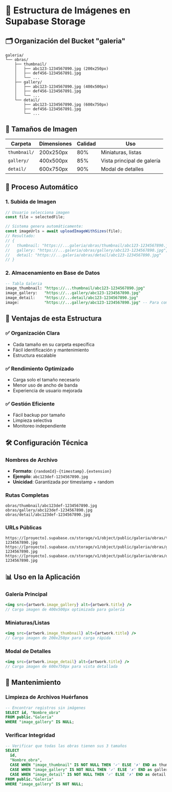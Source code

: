 # 📁 Estructura de Imágenes en Supabase Storage

## 🗂️ Organización del Bucket "galeria"

```
galeria/
└── obras/
    ├── thumbnail/
    │   ├── abc123-1234567890.jpg (200x250px)
    │   ├── def456-1234567891.jpg
    │   └── ...
    ├── gallery/
    │   ├── abc123-1234567890.jpg (400x500px)
    │   ├── def456-1234567891.jpg
    │   └── ...
    └── detail/
        ├── abc123-1234567890.jpg (600x750px)
        ├── def456-1234567891.jpg
        └── ...
```

## 📐 Tamaños de Imagen

| **Carpeta** | **Dimensiones** | **Calidad** | **Uso** |
|-------------|----------------|-------------|---------|
| `thumbnail/` | 200x250px | 80% | Miniaturas, listas |
| `gallery/` | 400x500px | 85% | Vista principal de galería |
| `detail/` | 600x750px | 90% | Modal de detalles |

## 🔄 Proceso Automático

### 1. **Subida de Imagen**
```javascript
// Usuario selecciona imagen
const file = selectedFile;

// Sistema genera automáticamente:
const imageUrls = await uploadImageWithSizes(file);
// Resultado:
// {
//   thumbnail: "https://...galeria/obras/thumbnail/abc123-1234567890.jpg",
//   gallery: "https://...galeria/obras/gallery/abc123-1234567890.jpg", 
//   detail: "https://...galeria/obras/detail/abc123-1234567890.jpg"
// }
```

### 2. **Almacenamiento en Base de Datos**
```sql
-- Tabla Galeria
image_thumbnail: "https://...thumbnail/abc123-1234567890.jpg"
image_gallery:   "https://...gallery/abc123-1234567890.jpg"
image_detail:    "https://...detail/abc123-1234567890.jpg"
image:           "https://...gallery/abc123-1234567890.jpg" -- Para compatibilidad
```

## 🎯 Ventajas de esta Estructura

### ✅ **Organización Clara**
- Cada tamaño en su carpeta específica
- Fácil identificación y mantenimiento
- Estructura escalable

### ✅ **Rendimiento Optimizado**
- Carga solo el tamaño necesario
- Menor uso de ancho de banda
- Experiencia de usuario mejorada

### ✅ **Gestión Eficiente**
- Fácil backup por tamaño
- Limpieza selectiva
- Monitoreo independiente

## 🛠️ Configuración Técnica

### **Nombres de Archivo**
- **Formato**: `{randomId}-{timestamp}.{extension}`
- **Ejemplo**: `abc123def-1234567890.jpg`
- **Unicidad**: Garantizada por timestamp + random

### **Rutas Completas**
```
obras/thumbnail/abc123def-1234567890.jpg
obras/gallery/abc123def-1234567890.jpg
obras/detail/abc123def-1234567890.jpg
```

### **URLs Públicas**
```
https://[proyecto].supabase.co/storage/v1/object/public/galeria/obras/thumbnail/abc123def-1234567890.jpg
https://[proyecto].supabase.co/storage/v1/object/public/galeria/obras/gallery/abc123def-1234567890.jpg
https://[proyecto].supabase.co/storage/v1/object/public/galeria/obras/detail/abc123def-1234567890.jpg
```

## 📊 Uso en la Aplicación

### **Galería Principal**
```jsx
<img src={artwork.image_gallery} alt={artwork.title} />
// Carga imagen de 400x500px optimizada para galería
```

### **Miniaturas/Listas**
```jsx
<img src={artwork.image_thumbnail} alt={artwork.title} />
// Carga imagen de 200x250px para carga rápida
```

### **Modal de Detalles**
```jsx
<img src={artwork.image_detail} alt={artwork.title} />
// Carga imagen de 600x750px para vista detallada
```

## 🔧 Mantenimiento

### **Limpieza de Archivos Huérfanos**
```sql
-- Encontrar registros sin imágenes
SELECT id, "Nombre_obra" 
FROM public."Galeria" 
WHERE "image_gallery" IS NULL;
```

### **Verificar Integridad**
```sql
-- Verificar que todas las obras tienen sus 3 tamaños
SELECT 
  id,
  "Nombre_obra",
  CASE WHEN "image_thumbnail" IS NOT NULL THEN '✓' ELSE '✗' END as thumbnail,
  CASE WHEN "image_gallery" IS NOT NULL THEN '✓' ELSE '✗' END as gallery,
  CASE WHEN "image_detail" IS NOT NULL THEN '✓' ELSE '✗' END as detail
FROM public."Galeria"
WHERE "image_gallery" IS NOT NULL;
```